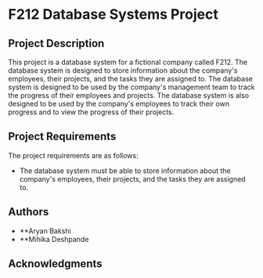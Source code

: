 # F212 Database Systems Project

## Project Description

This project is a database system for a fictional company called F212. The database system is designed to store information about the company's employees, their projects, and the tasks they are assigned to. The database system is designed to be used by the company's management team to track the progress of their employees and projects. The database system is also designed to be used by the company's employees to track their own progress and to view the progress of their projects.

## Project Requirements

The project requirements are as follows:

- The database system must be able to store information about the company's employees, their projects, and the tasks they are assigned to.

## Authors

- \*\*Aryan Bakshi
- \*\*Mihika Deshpande

## Acknowledgments

